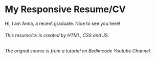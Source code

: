 # My Responsive Resume/CV

Hi, I am Anna, a recent graduate. Nice to see you here!

###### This resume/cv is created by HTML, CSS and JS.
###### The orignal source is from a tutorial on Bedimcode Youtube Channel. 
